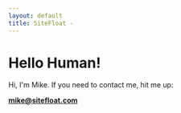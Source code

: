 ```yaml
---
layout: default
title: SiteFloat - 
---
```


# Hello Human!

Hi, I'm Mike. If you need to contact me, hit me up:

**[mike@sitefloat.com](mailto:mike@sitefloat.com)**